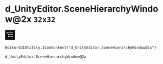# d_UnityEditor.SceneHierarchyWindow@2x `32x32`
<img src="/img/d_UnityEditor.SceneHierarchyWindow@2x.png" width=32 height=32>

``` CSharp
EditorGUIUtility.IconContent("d_UnityEditor.SceneHierarchyWindow@2x")
```
```
d_UnityEditor.SceneHierarchyWindow@2x
```
